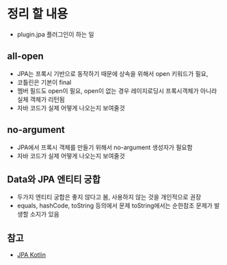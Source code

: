 

# 정리 할 내용
* plugin.jpa 플러그인이 하는 일


## all-open
* JPA는 프록시 기반으로 동작하기 때문에 상속을 위해서 open 키워드가 필요,
* 코틀린은 기본이 final
* 멤버 필드도 open이 필요, open이 없는 경우 레이지로딩시 프록시객체가 아니라 실체 객체가 리턴됨
* 자바 코드가 실제 어떻게 나오는지 보여줄것

## no-argument
* JPA에서 프록시 객체를 만들기 위해서 no-argument 생성자가 필요함
* 자바 코드가 실제 어떻게 나오는지 보여줄것

## Data와 JPA 엔티티 궁합
* 두가지 엔티티 궁합은 좋지 않다고 봄, 사용하지 않는 것을 개인적으로 권장
* equals, hashCode, toString 등의에서 문제 toString에서는 순한참조 문제가 발생할 소지가 있음

 

## 참고

* [JPA Kotlin](https://github.com/cheese10yun/blog-sample/blob/master/kotlin-cook-book/README.md)